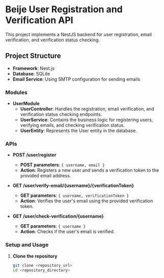 # Beije User Registration and Verification API

This project implements a NestJS backend for user registration, email verification, and verification status checking.

## Project Structure

- **Framework**: Nest.js
- **Database**: SQLite
- **Email Service**: Using SMTP configuration for sending emails

### Modules

- **UserModule**
  - **UserController**: Handles the registration, email verification, and verification status checking endpoints.
  - **UserService**: Contains the business logic for registering users, verifying emails, and checking verification status.
  - **UserEntity**: Represents the User entity in the database.

### APIs

- **POST /user/register**
  - **POST parameters**: `{ username, email }`
  - **Action**: Registers a new user and sends a verification token to the provided email address.

- **GET /user/verify-email/{username}/{verificationToken}**
  - **GET parameters**: `{ username, verificationToken }`
  - **Action**: Verifies the user's email using the provided verification token.

- **GET /user/check-verification/{username}**
  - **GET parameters**: `{ username }`
  - **Action**: Checks if the user's email is verified.

### Setup and Usage

1. **Clone the repository**
   ```bash
   git clone <repository_url>
   cd <repository_directory>
